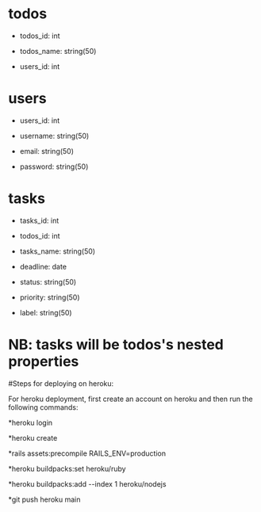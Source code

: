 # todos

* todos_id: int

* todos_name: string(50)

* users_id: int

# users

* users_id: int

* username: string(50)

* email: string(50)

* password: string(50)

# tasks

* tasks_id: int

* todos_id: int

* tasks_name: string(50)

* deadline: date

* status: string(50)

* priority: string(50)

* label: string(50)

# NB: tasks will be todos's nested properties

#Steps for deploying on heroku:

For heroku deployment, first create an account on heroku and then run the following commands:

*heroku login

*heroku create

*rails assets:precompile RAILS_ENV=production

*heroku buildpacks:set heroku/ruby

*heroku buildpacks:add --index 1 heroku/nodejs

*git push heroku main

